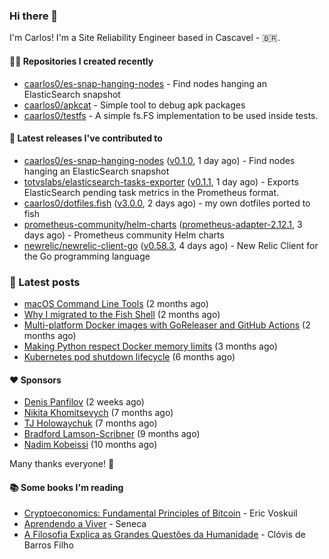 ### Hi there 👋

I'm Carlos! I'm a Site Reliability Engineer based in Cascavel - 🇧🇷.

#### 👨‍💻 Repositories I created recently
- [caarlos0/es-snap-hanging-nodes](https://github.com/caarlos0/es-snap-hanging-nodes) - Find nodes hanging an ElasticSearch snapshot
- [caarlos0/apkcat](https://github.com/caarlos0/apkcat) - Simple tool to debug apk packages
- [caarlos0/testfs](https://github.com/caarlos0/testfs) - A simple fs.FS implementation to be used inside tests.

#### 🚀 Latest releases I've contributed to


- [caarlos0/es-snap-hanging-nodes](https://github.com/caarlos0/es-snap-hanging-nodes) ([v0.1.0](https://github.com/caarlos0/es-snap-hanging-nodes/releases/tag/v0.1.0), 1 day ago) - Find nodes hanging an ElasticSearch snapshot
- [totvslabs/elasticsearch-tasks-exporter](https://github.com/totvslabs/elasticsearch-tasks-exporter) ([v0.1.1](https://github.com/totvslabs/elasticsearch-tasks-exporter/releases/tag/v0.1.1), 1 day ago) - Exports ElasticSearch pending task metrics in the Prometheus format.
- [caarlos0/dotfiles.fish](https://github.com/caarlos0/dotfiles.fish) ([v3.0.0](https://github.com/caarlos0/dotfiles.fish/releases/tag/v3.0.0), 2 days ago) - my own dotfiles ported to fish
- [prometheus-community/helm-charts](https://github.com/prometheus-community/helm-charts) ([prometheus-adapter-2.12.1](https://github.com/prometheus-community/helm-charts/releases/tag/prometheus-adapter-2.12.1), 3 days ago) - Prometheus community Helm charts
- [newrelic/newrelic-client-go](https://github.com/newrelic/newrelic-client-go) ([v0.58.3](https://github.com/newrelic/newrelic-client-go/releases/tag/v0.58.3), 4 days ago) - New Relic Client for the Go programming language

### 📄 Latest posts
- [macOS Command Line Tools](https://carlosbecker.com/posts/xcode-select/) (2 months ago)
- [Why I migrated to the Fish Shell](https://carlosbecker.com/posts/fish/) (2 months ago)
- [Multi-platform Docker images with GoReleaser and GitHub Actions](https://carlosbecker.com/posts/multi-platform-docker-images-goreleaser-gh-actions/) (2 months ago)
- [Making Python respect Docker memory limits](https://carlosbecker.com/posts/python-docker-limits/) (3 months ago)
- [Kubernetes pod shutdown lifecycle](https://carlosbecker.com/posts/k8s-pod-shutdown-lifecycle/) (6 months ago)

#### ❤️ Sponsors
- [Denis Panfilov](https://github.com/flaticols) (2 weeks ago)
- [Nikita Khomitsevych](https://github.com/hamsternik) (7 months ago)
- [TJ Holowaychuk](https://github.com/tj) (7 months ago)
- [Bradford Lamson-Scribner](https://github.com/bradford-hamilton) (9 months ago)
- [Nadim Kobeissi](https://github.com/kaepora) (10 months ago)

Many thanks everyone! 🙏

#### 📚 Some books I'm reading
- [Cryptoeconomics: Fundamental Principles of Bitcoin](https://www.goodreads.com/book/show/56919322-cryptoeconomics) - Eric Voskuil
- [Aprendendo a Viver](https://www.goodreads.com/book/show/28219486-aprendendo-a-viver) - Seneca
- [A Filosofia Explica as Grandes Questões da Humanidade](https://www.goodreads.com/book/show/24265319-a-filosofia-explica-as-grandes-quest-es-da-humanidade) - Clóvis de Barros Filho
